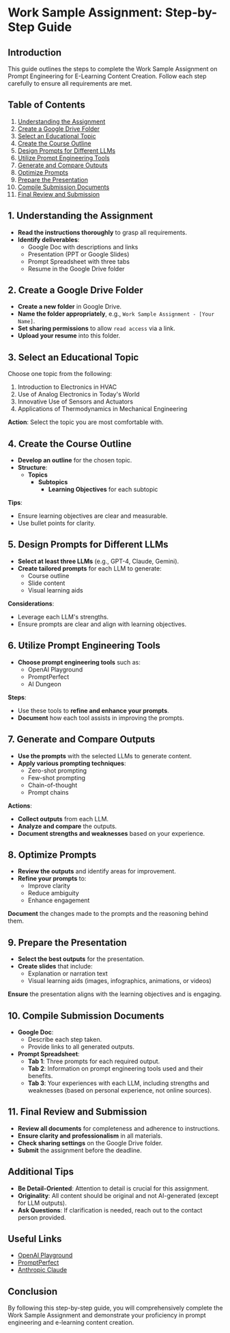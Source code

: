 # Work Sample Assignment: Step-by-Step Guide

## Introduction

This guide outlines the steps to complete the Work Sample Assignment on Prompt Engineering for E-Learning Content Creation. Follow each step carefully to ensure all requirements are met.

## Table of Contents

1. [Understanding the Assignment](#understanding-the-assignment)
2. [Create a Google Drive Folder](#create-a-google-drive-folder)
3. [Select an Educational Topic](#select-an-educational-topic)
4. [Create the Course Outline](#create-the-course-outline)
5. [Design Prompts for Different LLMs](#design-prompts-for-different-llms)
6. [Utilize Prompt Engineering Tools](#utilize-prompt-engineering-tools)
7. [Generate and Compare Outputs](#generate-and-compare-outputs)
8. [Optimize Prompts](#optimize-prompts)
9. [Prepare the Presentation](#prepare-the-presentation)
10. [Compile Submission Documents](#compile-submission-documents)
11. [Final Review and Submission](#final-review-and-submission)

## 1. Understanding the Assignment

- **Read the instructions thoroughly** to grasp all requirements.
- **Identify deliverables**:
  - Google Doc with descriptions and links
  - Presentation (PPT or Google Slides)
  - Prompt Spreadsheet with three tabs
  - Resume in the Google Drive folder

## 2. Create a Google Drive Folder

- **Create a new folder** in Google Drive.
- **Name the folder appropriately**, e.g., `Work Sample Assignment - [Your Name]`.
- **Set sharing permissions** to allow `read access` via a link.
- **Upload your resume** into this folder.

## 3. Select an Educational Topic

Choose one topic from the following:

1. Introduction to Electronics in HVAC
2. Use of Analog Electronics in Today's World
3. Innovative Use of Sensors and Actuators
4. Applications of Thermodynamics in Mechanical Engineering

**Action**: Select the topic you are most comfortable with.

## 4. Create the Course Outline

- **Develop an outline** for the chosen topic.
- **Structure**:
  - **Topics**
    - **Subtopics**
      - **Learning Objectives** for each subtopic

**Tips**:

- Ensure learning objectives are clear and measurable.
- Use bullet points for clarity.

## 5. Design Prompts for Different LLMs

- **Select at least three LLMs** (e.g., GPT-4, Claude, Gemini).
- **Create tailored prompts** for each LLM to generate:
  - Course outline
  - Slide content
  - Visual learning aids

**Considerations**:

- Leverage each LLM's strengths.
- Ensure prompts are clear and align with learning objectives.

## 6. Utilize Prompt Engineering Tools

- **Choose prompt engineering tools** such as:
  - OpenAI Playground
  - PromptPerfect
  - AI Dungeon

**Steps**:

- Use these tools to **refine and enhance your prompts**.
- **Document** how each tool assists in improving the prompts.

## 7. Generate and Compare Outputs

- **Use the prompts** with the selected LLMs to generate content.
- **Apply various prompting techniques**:
  - Zero-shot prompting
  - Few-shot prompting
  - Chain-of-thought
  - Prompt chains

**Actions**:

- **Collect outputs** from each LLM.
- **Analyze and compare** the outputs.
- **Document strengths and weaknesses** based on your experience.

## 8. Optimize Prompts

- **Review the outputs** and identify areas for improvement.
- **Refine your prompts** to:
  - Improve clarity
  - Reduce ambiguity
  - Enhance engagement

**Document** the changes made to the prompts and the reasoning behind them.

## 9. Prepare the Presentation

- **Select the best outputs** for the presentation.
- **Create slides** that include:
  - Explanation or narration text
  - Visual learning aids (images, infographics, animations, or videos)

**Ensure** the presentation aligns with the learning objectives and is engaging.

## 10. Compile Submission Documents

- **Google Doc**:
  - Describe each step taken.
  - Provide links to all generated outputs.
- **Prompt Spreadsheet**:
  - **Tab 1**: Three prompts for each required output.
  - **Tab 2**: Information on prompt engineering tools used and their benefits.
  - **Tab 3**: Your experiences with each LLM, including strengths and weaknesses (based on personal experience, not online sources).

## 11. Final Review and Submission

- **Review all documents** for completeness and adherence to instructions.
- **Ensure clarity and professionalism** in all materials.
- **Check sharing settings** on the Google Drive folder.
- **Submit** the assignment before the deadline.

## Additional Tips

- **Be Detail-Oriented**: Attention to detail is crucial for this assignment.
- **Originality**: All content should be original and not AI-generated (except for LLM outputs).
- **Ask Questions**: If clarification is needed, reach out to the contact person provided.

## Useful Links

- [OpenAI Playground](https://platform.openai.com/playground)
- [PromptPerfect](https://promptperfect.jina.ai/)
- [Anthropic Claude](https://www.anthropic.com/product)

## Conclusion

By following this step-by-step guide, you will comprehensively complete the Work Sample Assignment and demonstrate your proficiency in prompt engineering and e-learning content creation.

